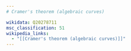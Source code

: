 ```yaml
---
# Cramer's theorem (algebraic curves)

wikidata: Q20278711
msc_classification: 51
wikipedia_links:
  - "[[Cramer's theorem (algebraic curves)]]"
---
```

